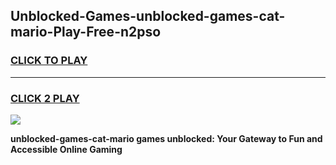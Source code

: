
## Unblocked-Games-unblocked-games-cat-mario-Play-Free-n2pso
<h3>
<a href="https://premium76.site?title=unblocked-games-cat-mario&ref=18A1">CLICK TO PLAY</a></h3>
<hr>

<h3>
<a href="https://premium76.site?title=unblocked-games-cat-mario&ref=18A1">CLICK 2 PLAY</a>
  
</h3>

<a href="https://premium76.site?title=unblocked-games-cat-mario&ref=18A1"><img src="https://clearcache.store/games.png"></a>


**unblocked-games-cat-mario games unblocked: Your Gateway to Fun and Accessible Online Gaming**
